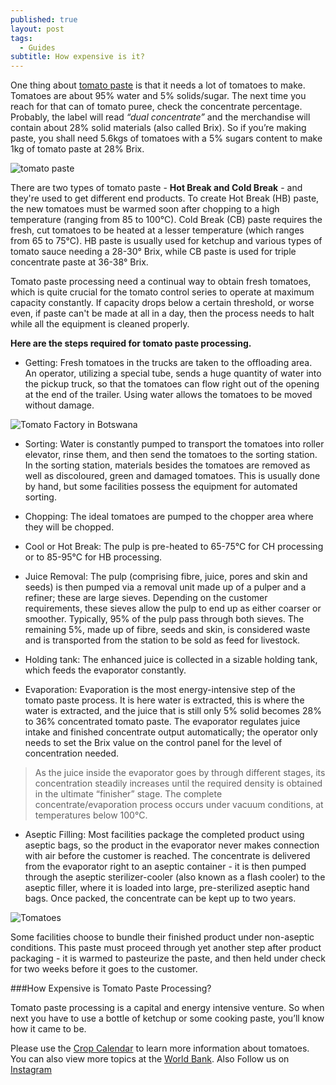 ```yaml
---
published: true
layout: post
tags:
  - Guides
subtitle: How expensive is it?
---
```

One thing about [tomato paste](http://www.tomatojos.net/08-tomato-paste-processing/)  is that it needs a lot of tomatoes to make. Tomatoes are about 95% water and 5% solids/sugar. The next time you reach for that can of tomato puree, check the concentrate percentage. Probably, the label will read *“dual concentrate”* and the merchandise will contain about 28% solid materials (also called Brix). So if you’re making paste, you shall need 5.6kgs of tomatoes with a 5% sugars content to make 1kg of tomato paste at 28% Brix.

![tomato paste](https://upload.wikimedia.org/wikipedia/commons/thumb/e/e8/Tomato_paste_on_spoon.jpg/800px-Tomato_paste_on_spoon.jpg?1538136946250 "Tomato Paste")

There are two types of tomato paste - **Hot Break and Cold Break** - and they're used to get different end products. To create Hot Break (HB) paste, the new tomatoes must be warmed soon after chopping to a high temperature (ranging from 85 to 100°C). Cold Break (CB) paste requires the fresh, cut tomatoes to be heated at a lesser temperature (which ranges from 65 to 75°C). HB paste is usually used for ketchup and various types of tomato sauce needing a 28-30° Brix, while CB paste is used for triple concentrate paste at 36-38° Brix.

Tomato paste processing need a continual way to obtain fresh tomatoes, which is quite crucial for the tomato control series to operate at maximum capacity constantly. If capacity drops below a certain threshold, or worse even, if paste can't be made at all in a day, then the process needs to halt while all the equipment is cleaned properly. 

**Here are the steps required for tomato paste processing.**

- Getting: Fresh tomatoes in the trucks are taken to the offloading area. An operator, utilizing a special tube, sends a huge quantity of water into the pickup truck, so that the tomatoes can flow right out of the opening at the end of the trailer. Using water allows the tomatoes to be moved without damage.

![Tomato Factory in Botswana](http://www.botswanayouth.com/wp-content/uploads/2016/07/paste.jpg "Tomato Factory in Botswana")

- Sorting: Water is constantly pumped to transport the tomatoes into roller elevator, rinse them, and then send the tomatoes to the sorting station. In the sorting station, materials besides the tomatoes are removed as well as discoloured, green and damaged tomatoes. This is usually done by hand, but some facilities possess the equipment for automated sorting.

- Chopping: The ideal tomatoes are pumped to the chopper area where they will be chopped.

- Cool or Hot Break: The pulp is pre-heated to 65-75°C for CH processing or to 85-95°C for HB processing.

- Juice Removal: The pulp (comprising fibre, juice, pores and skin and seeds) is then pumped via a removal unit made up of a pulper and a refiner; these are large sieves. Depending on the customer requirements, these sieves allow the pulp to end up as either coarser or smoother. Typically, 95% of the pulp pass through both sieves. The remaining 5%, made up of fibre, seeds and skin, is considered waste and is transported from the station to be sold as feed for livestock.

- Holding tank: The enhanced juice is collected in a sizable holding tank, which feeds the evaporator constantly.

- Evaporation: Evaporation is the most energy-intensive step of the tomato paste process. It is here water is extracted, this is where the water is extracted, and the juice that is still only 5% solid becomes 28% to 36% concentrated tomato paste. The evaporator regulates juice intake and finished concentrate output automatically; the operator only needs to set the Brix value on the control panel for the level of concentration needed.

>As the juice inside the evaporator goes by through different stages, its concentration steadily increases until the required density is obtained in the ultimate “finisher” stage. The complete concentrate/evaporation process occurs under vacuum conditions, at temperatures below 100°C. 

- Aseptic Filling: Most facilities package the completed product using aseptic bags, so the product in the evaporator never makes connection with air before the customer is reached. The concentrate is delivered from the evaporator right to an aseptic container - it is then pumped through the aseptic sterilizer-cooler (also known as a flash cooler) to the aseptic filler, where it is loaded into large, pre-sterilized aseptic hand bags. Once packed, the concentrate can be kept up to two years.

![Tomatoes](https://bizwatchnigeria.ng/wp-content/uploads/2017/02/tomato-paste-660x330.jpg "tomatoes paste")

Some facilities choose to bundle their finished product under non-aseptic conditions. This paste must proceed through yet another step after product packaging - it is warmed to pasteurize the paste, and then held under check for two weeks before it goes to the customer.

###How Expensive is Tomato Paste Processing?

Tomato paste processing is a capital and energy intensive venture. So when next you have to use a bottle of ketchup or some cooking paste, you’ll know how it came to be.

Please use the [Crop Calendar](http://www.fao.org/agriculture/seed/cropcalendar/welcome.do) to learn more information about tomatoes. You can also view more topics at the [World Bank](http://www.worldbank.org/en/topic/agriculture/overview). Also Follow us on [Instagram ](instagram.com/agroconscious)
